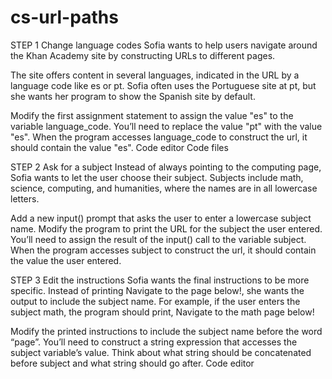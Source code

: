# cs-url-paths

STEP 1
Change language codes
Sofia wants to help users navigate around the Khan Academy site by constructing URLs to different pages.

The site offers content in several languages, indicated in the URL by a language code like es or pt. Sofia often uses the Portuguese site at pt, but she wants her program to show the Spanish site by default.

Modify the first assignment statement to assign the value "es" to the variable language_code.
You’ll need to replace the value "pt" with the value "es". When the program accesses language_code to construct the url, it should contain the value "es".
Code editor
Code files

STEP 2
Ask for a subject
Instead of always pointing to the computing page, Sofia wants to let the user choose their subject. Subjects include math, science, computing, and humanities, where the names are in all lowercase letters.

Add a new input() prompt that asks the user to enter a lowercase subject name.
Modify the program to print the URL for the subject the user entered.
You’ll need to assign the result of the input() call to the variable subject. When the program accesses subject to construct the url, it should contain the value the user entered.

STEP 3
Edit the instructions
Sofia wants the final instructions to be more specific. Instead of printing Navigate to the page below!, she wants the output to include the subject name. For example, if the user enters the subject math, the program should print, Navigate to the math page below!

Modify the printed instructions to include the subject name before the word “page”.
You’ll need to construct a string expression that accesses the subject variable’s value. Think about what string should be concatenated before subject and what string should go after.
Code editor

